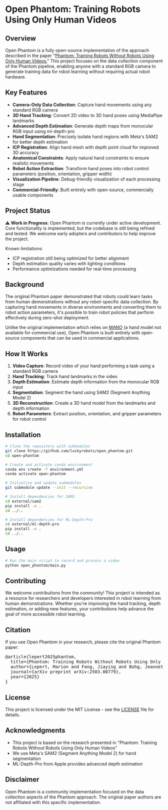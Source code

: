 # Open Phantom: Training Robots Using Only Human Videos

## Overview

Open Phantom is a fully open-source implementation of the approach described in the paper "[Phantom: Training Robots Without Robots Using Only Human Videos.](https://phantom-human-videos.github.io/)" This project focuses on the data collection component of the Phantom pipeline, enabling anyone with a standard RGB camera to generate training data for robot learning without requiring actual robot hardware.

## Key Features

- **Camera-Only Data Collection**: Capture hand movements using any standard RGB camera
- **3D Hand Tracking**: Convert 2D video to 3D hand poses using MediaPipe landmarks
- **Advanced Depth Estimation**: Generate depth maps from monocular RGB input using ml-depth-pro
- **Hand Segmentation**: Precisely isolate hand regions with Meta's SAM2 for better depth estimation
- **ICP Registration**: Align hand mesh with depth point cloud for improved 3D accuracy
- **Anatomical Constraints**: Apply natural hand constraints to ensure realistic movements
- **Robot Action Extraction**: Transform hand poses into robot control parameters (position, orientation, gripper width)
- **Visualization Pipeline**: Debug-friendly visualization of each processing stage
- **Commercial-Friendly**: Built entirely with open-source, commercially usable components

## Project Status

⚠️ ******Work in Progress******: Open Phantom is currently under active development. Core functionality is implemented, but the codebase is still being refined and tested. We welcome early adopters and contributors to help improve the project.

Known limitations:

* ICP registration still being optimized for better alignment
* Depth estimation quality varies with lighting conditions
* Performance optimizations needed for real-time processing

## Background

The original Phantom paper demonstrated that robots could learn tasks from human demonstrations without any robot-specific data collection. By capturing hand movements in diverse environments and converting them to robot action parameters, it's possible to train robot policies that perform effectively during zero-shot deployment.

Unlike the original implementation which relies on [MANO](https://mano.is.tue.mpg.de/index.html) (a hand model not available for commercial use), Open Phantom is built entirely with open-source components that can be used in commercial applications.

## How It Works

1. **Video Capture**: Record video of your hand performing a task using a standard RGB camera
2. **Hand Tracking**: Track hand landmarks in the video
3. **Depth Estimation**: Estimate depth information from the monocular RGB input
4. **Segmentation**: Segment the hand using SAM2 (Segment Anything Model 2)
5. **3D Reconstruction**: Create a 3D hand model from the landmarks and depth information
6. **Robot Parameters**: Extract position, orientation, and gripper parameters for robot control

## Installation

```bash
# Clone the repository with submodules
git clone https://github.com/luckyrobots/open_phantom.git
cd open-phantom

# Create and activate conda environment
conda env create -f environment.yml
conda activate open-phantom

# Initialize and update submodules
git submodule update --init --recursive

# Install dependencies for SAM2
cd external/sam2
pip install -e .
cd ../..

# Install dependencies for ML-Depth-Pro
cd external/ml-depth-pro
pip install -e .
cd ../..
```

## Usage

```bash
# Run the main script to record and process a video
python open_phantom/main.py
```

## Contributing

We welcome contributions from the community! This project is intended as a resource for researchers and developers interested in robot learning from human demonstrations. Whether you're improving the hand tracking, depth estimation, or adding new features, your contributions help advance the goal of more accessible robot learning.

## Citation

If you use Open Phantom in your research, please cite the original Phantom paper:

<pre>
@article{lepert2025phantom,
  title={Phantom: Training Robots Without Robots Using Only Human Videos},
  author={Lepert, Marion and Fang, Jiaying and Bohg, Jeannette},
  journal={arXiv preprint arXiv:2503.00779},
  year={2025}
}
</pre>

## License

This project is licensed under the MIT License - see the [LICENSE](LICENSE) file for details.

## Acknowledgments

* This project is based on the research presented in "Phantom: Training Robots Without Robots Using Only Human Videos"
* We use Meta's SAM2 (Segment Anything Model 2) for hand segmentation
* ML-Depth-Pro from Apple provides advanced depth estimation

## Disclaimer

Open Phantom is a community implementation focused on the data collection aspects of the Phantom approach. The original paper authors are not affiliated with this specific implementation.
